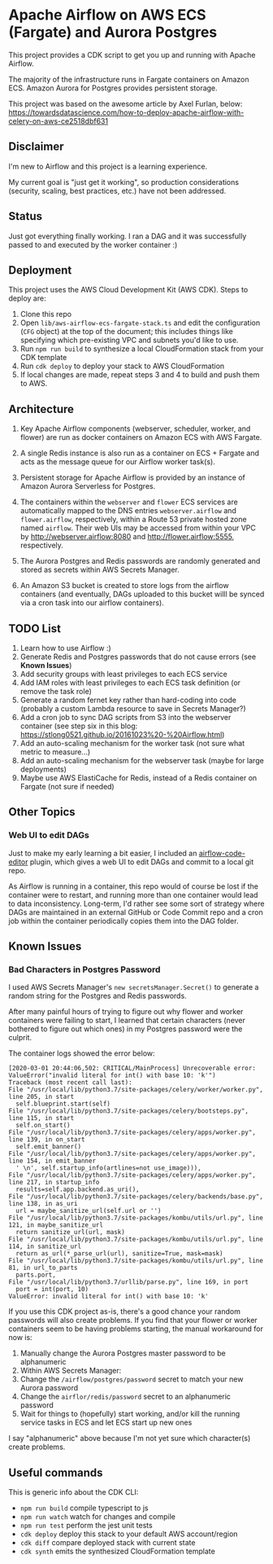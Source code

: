# Apache Airflow on AWS ECS (Fargate) and Aurora Postgres

This project provides a CDK script to get you up and running with Apache Airflow.

The majority of the infrastructure runs in Fargate containers on Amazon ECS. Amazon Aurora for Postgres provides persistent storage. 

This project was based on the awesome article by Axel Furlan, below: 
https://towardsdatascience.com/how-to-deploy-apache-airflow-with-celery-on-aws-ce2518dbf631

## Disclaimer

I'm new to Airflow and this project is a learning experience.

My current goal is "just get it working", so production considerations (security, scaling, best practices, etc.) have not been addressed.

## Status

Just got everything finally working. I ran a DAG and it was successfully passed to and executed by the worker container :)

## Deployment

This project uses the AWS Cloud Development Kit (AWS CDK). Steps to deploy are: 

1. Clone this repo
2. Open `lib/aws-airflow-ecs-fargate-stack.ts` and edit the configuration (`CFG` object) at the top of the document; this includes things like specifying which pre-existing VPC and subnets you'd like to use. 
3. Run `npm run build` to synthesize a local CloudFormation stack from your CDK template
4. Run `cdk deploy` to deploy your stack to AWS CloudFormation
5. If local changes are made, repeat steps 3 and 4 to build and push them to AWS. 

## Architecture

1. Key Apache Airflow components (webserver, scheduler, worker, and flower) are run as docker containers on Amazon ECS with AWS Fargate. 

2. A single Redis instance is also run as a container on ECS + Fargate and acts as the message queue for our Airflow worker task(s). 

3. Persistent storage for Apache Airflow is provided by an instance of Amazon Aurora Serverless for Postgres. 

4. The containers within the `webserver` and `flower` ECS services are automatically mapped to the DNS entries `webserver.airflow` and `flower.airflow`, respectively, within a Route 53 private hosted zone named `airflow`. Their web UIs may be accessed from within your VPC by http://webserver.airflow:8080 and http://flower.airflow:5555, respectively.

5. The Aurora Postgres and Redis passwords are randomly generated and stored as secrets within AWS Secrets Manager.

6. An Amazon S3 bucket is created to store logs from the airflow containers (and eventually, DAGs uploaded to this bucket willl be synced via a cron task into our airflow containers).

## TODO List

1. Learn how to use Airflow :)
1. Generate Redis and Postgres passwords that do not cause errors (see **Known Issues**)
2. Add security groups with least privileges to each ECS service
3. Add IAM roles with least privileges to each ECS task definition (or remove the task role)
4. Generate a random fernet key rather than hard-coding into code (probably a custom Lambda resource to save in Secrets Manager?)
5. Add a cron job to sync DAG scripts from S3 into the webserver container (see step six in this blog: https://stlong0521.github.io/20161023%20-%20Airflow.html)
6. Add an auto-scaling mechanism for the worker task (not sure what metric to measure...)
7. Add an auto-scaling mechanism for the webserver task (maybe for large deployments)
8. Maybe use AWS ElastiCache for Redis, instead of a Redis container on Fargate (not sure if needed)

## Other Topics

### Web UI to edit DAGs

Just to make my early learning a bit easier, I included an [airflow-code-editor](https://github.com/andreax79/airflow-code-editor) plugin, which gives a web UI to edit DAGs and commit to a local git repo. 

As Airflow is running in a container, this repo would of course be lost if the container were to restart, and running more than one container would lead to data inconsistency. Long-term, I'd rather see some sort of strategy where DAGs are maintained in an external GitHub or Code Commit repo and a cron job within the container periodically copies them into the DAG folder.

## Known Issues

### Bad Characters in Postgres Password

I used AWS Secrets Manager's `new secretsManager.Secret()` to generate a random string for the Postgres and Redis passwords. 

After many painful hours of trying to figure out why flower and worker containers were failing to start, I learned that certain characters (never bothered to figure out which ones) in my Postgres password were the culprit. 

The container logs showed the error below: 

```
[2020-03-01 20:44:06,502: CRITICAL/MainProcess] Unrecoverable error: ValueError("invalid literal for int() with base 10: 'k'")
Traceback (most recent call last):
File "/usr/local/lib/python3.7/site-packages/celery/worker/worker.py", line 205, in start
  self.blueprint.start(self)
File "/usr/local/lib/python3.7/site-packages/celery/bootsteps.py", line 115, in start
  self.on_start()
File "/usr/local/lib/python3.7/site-packages/celery/apps/worker.py", line 139, in on_start
  self.emit_banner()
File "/usr/local/lib/python3.7/site-packages/celery/apps/worker.py", line 154, in emit_banner
  ' \n', self.startup_info(artlines=not use_image))),
File "/usr/local/lib/python3.7/site-packages/celery/apps/worker.py", line 217, in startup_info
  results=self.app.backend.as_uri(),
File "/usr/local/lib/python3.7/site-packages/celery/backends/base.py", line 138, in as_uri
  url = maybe_sanitize_url(self.url or '')
File "/usr/local/lib/python3.7/site-packages/kombu/utils/url.py", line 121, in maybe_sanitize_url
  return sanitize_url(url, mask)
File "/usr/local/lib/python3.7/site-packages/kombu/utils/url.py", line 114, in sanitize_url
  return as_url(*_parse_url(url), sanitize=True, mask=mask)
File "/usr/local/lib/python3.7/site-packages/kombu/utils/url.py", line 81, in url_to_parts
  parts.port,
File "/usr/local/lib/python3.7/urllib/parse.py", line 169, in port
  port = int(port, 10)
ValueError: invalid literal for int() with base 10: 'k'
```

If you use this CDK project as-is, there's a good chance your random passwords will also create problems. If you find that your flower or worker containers seem to be having problems starting, the manual workaround for now is: 

1. Manually change the Aurora Postgres master password to be alphanumeric
2. Within AWS Secrets Manager:
  1. Change the `/airflow/postgres/password` secret to match your new Aurora password
  2. Change the `airflor/redis/password` secret to an alphanumeric password
3. Wait for things to (hopefully) start working, and/or kill the running service tasks in ECS and let ECS start up new ones

I say "alphanumeric" above because I'm not yet sure which character(s) create problems. 

## Useful commands

This is generic info about the CDK CLI: 

 * `npm run build`   compile typescript to js
 * `npm run watch`   watch for changes and compile
 * `npm run test`    perform the jest unit tests
 * `cdk deploy`      deploy this stack to your default AWS account/region
 * `cdk diff`        compare deployed stack with current state
 * `cdk synth`       emits the synthesized CloudFormation template
